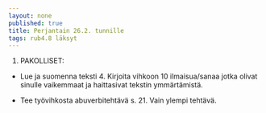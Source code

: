```yaml
---
layout: none
published: true
title: Perjantain 26.2. tunnille
tags: rub4.8 läksyt
---
```

1. PAKOLLISET: 

- Lue ja suomenna teksti 4. Kirjoita vihkoon 10 ilmaisua/sanaa jotka olivat sinulle vaikemmaat ja haittasivat tekstin ymmärtämistä.

- Tee työvihkosta abuverbitehtävä s. 21. Vain ylempi tehtävä.
